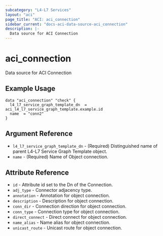 ```yaml
---
subcategory: "L4-L7 Services"
layout: "aci"
page_title: "ACI: aci_connection"
sidebar_current: "docs-aci-data-source-aci_connection"
description: |-
  Data source for ACI Connection
---
```


# aci_connection

Data source for ACI Connection

## Example Usage

```hcl
data "aci_connection" "check" {
  l4_l7_service_graph_template_dn  = aci_l4_l7_service_graph_template.example.id
  name  = "conn2"
}
```

## Argument Reference

- `l4_l7_service_graph_template_dn` - (Required) Distinguished name of parent L4-L7 Service Graph Template object.
- `name` - (Required) Name of Object connection.

## Attribute Reference

- `id` - Attribute id set to the Dn of the Connection.
- `adj_type` - Connector adjacency type.
- `annotation` - Annotation for object connection.
- `description` - Description for object connection.
- `conn_dir` - Connection direction for object connection.
- `conn_type` - Connection type for object connection.
- `direct_connect` - Direct connect for object connection.
- `name_alias` - Name alias for object connection.
- `unicast_route` - Unicast route for object connection.
